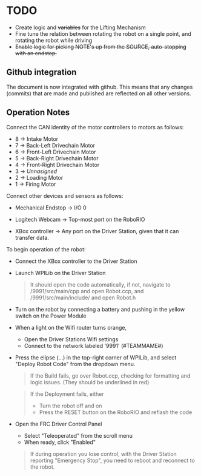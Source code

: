 # TODO
* Create logic and ~~variables~~ for the Lifting Mechanism
* Fine tune the relation between rotating the robot on a single point, and rotating the robot while driving
* ~~Enable logic for picking NOTE's up from the SOURCE, auto-stopping with an endstop.~~

## Github integration
The document is now integrated with github. This means that any changes (commits) that are made and published are reflected on all other versions.

## Operation Notes
Connect the CAN identity of the motor controllers to motors as follows:
* 8 -> Intake Motor
* 7 -> Back-Left Drivechain Motor
* 6 -> Front-Left Drivechain Motor
* 5 -> Back-Right Drivechain Motor
* 4 -> Front-Right Drivechain Motor
* 3 -> *Unnasigned*
* 2 -> Loading Motor
* 1 -> Firing Motor

Connect other devices and sensors as follows:
* Mechanical Endstop -> I/O 0
* Logitech Webcam -> Top-most port on the RoboRIO

* XBox controller -> Any port on the Driver Station, given that it can transfer data.


To begin operation of the robot:
- Connect the XBox controller to the Driver Station
- Launch WPILib on the Driver Station 
  > It should open the code automatically, if not, navigate to /9991/src/main/cpp and open Robot.ccp, and /9991/src/main/include/ and open Robot.h
  
- Turn on the robot by connecting a battery and pushing in the yellow switch on the Power Module
- When a light on the Wifi router turns orange,
  - Open the Driver Stations Wifi settings
  - Connect to the network labeled '9991' (#TEAMMAME#)
    
- Press the elipse (...) in the top-right corner of WPILib, and select "Deploy Robot Code" from the dropdown menu.
  > If the Build fails, go over Robot.ccp, checking for formatting and logic issues. (They should be underlined in red)
  
  > If the Deployment fails, either
  > - Turn the robot off and on
  > - Press the RESET button on the RoboRIO and reflash the code

- Open the FRC Driver Control Panel
  - Select "Teleoperated" from the scroll menu
  - When ready, click "Enabled"
  > If during operation you lose control, with the Driver Station reporting "Emergency Stop", you need to reboot and reconnect to the robot.
